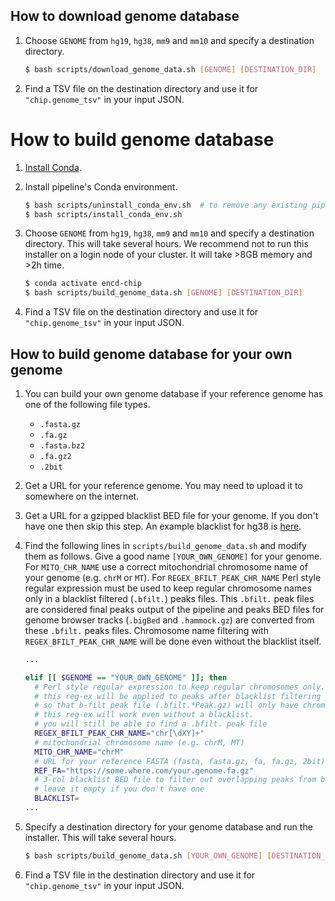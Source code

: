 ## How to download genome database

1. Choose `GENOME` from `hg19`, `hg38`, `mm9` and `mm10` and specify a destination directory.
    ```bash
    $ bash scripts/download_genome_data.sh [GENOME] [DESTINATION_DIR]
    ```
2. Find a TSV file on the destination directory and use it for `"chip.genome_tsv"` in your input JSON.

# How to build genome database

1. [Install Conda](https://conda.io/miniconda.html).

2. Install pipeline's Conda environment.
    ```bash
    $ bash scripts/uninstall_conda_env.sh  # to remove any existing pipeline env
    $ bash scripts/install_conda_env.sh
    ```

2. Choose `GENOME` from `hg19`, `hg38`, `mm9` and `mm10` and specify a destination directory. This will take several hours. We recommend not to run this installer on a login node of your cluster. It will take >8GB memory and >2h time.
    ```bash
    $ conda activate encd-chip
    $ bash scripts/build_genome_data.sh [GENOME] [DESTINATION_DIR]
    ```

3. Find a TSV file on the destination directory and use it for `"chip.genome_tsv"` in your input JSON.


## How to build genome database for your own genome

1. You can build your own genome database if your reference genome has one of the following file types.
   * `.fasta.gz`
   * `.fa.gz`
   * `.fasta.bz2`
   * `.fa.gz2`
   * `.2bit`

2. Get a URL for your reference genome. You may need to upload it to somewhere on the internet.

3. Get a URL for a gzipped blacklist BED file for your genome. If you don't have one then skip this step. An example blacklist for hg38 is [here](https://www.encodeproject.org/files/ENCFF356LFX/@@download/ENCFF356LFX.bed.gz).

4. Find the following lines in `scripts/build_genome_data.sh` and modify them as follows. Give a good name `[YOUR_OWN_GENOME]` for your genome. For `MITO_CHR_NAME` use a correct mitochondrial chromosome name of your genome (e.g. `chrM` or `MT`). For `REGEX_BFILT_PEAK_CHR_NAME` Perl style regular expression must be used to keep regular chromosome names only in a blacklist filtered (`.bfilt.`) peaks files. This `.bfilt.` peak files are considered final peaks output of the pipeline and peaks BED files for genome browser tracks (`.bigBed` and `.hammock.gz`) are converted from these `.bfilt.` peaks files. Chromosome name filtering with `REGEX_BFILT_PEAK_CHR_NAME` will be done even without the blacklist itself.
    ```bash
    ...

    elif [[ $GENOME == "YOUR_OWN_GENOME" ]]; then
      # Perl style regular expression to keep regular chromosomes only.
      # this reg-ex will be applied to peaks after blacklist filtering (b-filt) with "grep -P".
      # so that b-filt peak file (.bfilt.*Peak.gz) will only have chromosomes matching with this pattern
      # this reg-ex will work even without a blacklist.
      # you will still be able to find a .bfilt. peak file
      REGEX_BFILT_PEAK_CHR_NAME="chr[\dXY]+"
      # mitochondrial chromosome name (e.g. chrM, MT)
      MITO_CHR_NAME="chrM"
      # URL for your reference FASTA (fasta, fasta.gz, fa, fa.gz, 2bit)
      REF_FA="https://some.where.com/your.genome.fa.gz"
      # 3-col blacklist BED file to filter out overlapping peaks from b-filt peak file (.bfilt.*Peak.gz file).
      # leave it empty if you don't have one
      BLACKLIST=
    ...
    ```

5. Specify a destination directory for your genome database and run the installer. This will take several hours.
    ```bash
    $ bash scripts/build_genome_data.sh [YOUR_OWN_GENOME] [DESTINATION_DIR]
    ```

6. Find a TSV file in the destination directory and use it for `"chip.genome_tsv"` in your input JSON.
